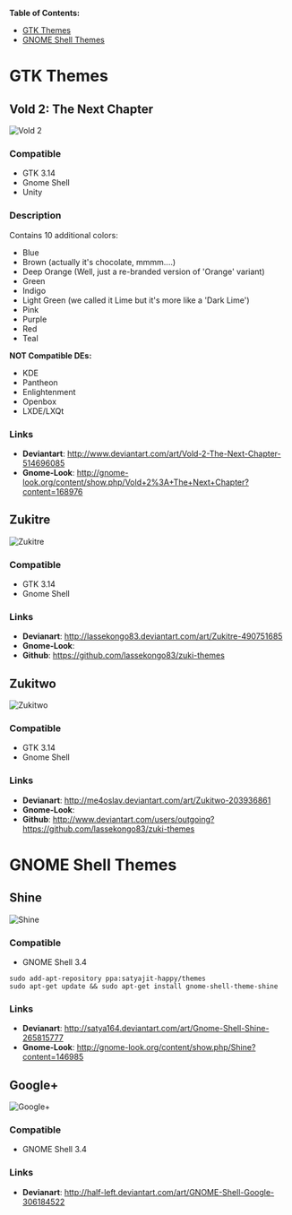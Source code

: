 **Table of Contents:**
* [GTK Themes](#gtk-themes)
* [GNOME Shell Themes](#gnome-shell-themes)


# GTK Themes

## Vold 2: The Next Chapter
![Vold 2](http://orig07.deviantart.net/fc23/f/2015/089/5/5/vold_2__the_next_chapter_by_thearakattack-d8ifq1h.jpg)

### Compatible
* GTK 3.14
* Gnome Shell
* Unity

### Description
Contains 10 additional colors:
- Blue
- Brown (actually it's chocolate, mmmm....)
- Deep Orange (Well, just a re-branded version of 'Orange' variant)
- Green
- Indigo
- Light Green (we called it Lime but it's more like a 'Dark Lime')
- Pink
- Purple
- Red
- Teal

**NOT Compatible DEs:**
- KDE
- Pantheon
- Enlightenment
- Openbox
- LXDE/LXQt

### Links
* **Deviantart**: http://www.deviantart.com/art/Vold-2-The-Next-Chapter-514696085
* **Gnome-Look**: http://gnome-look.org/content/show.php/Vold+2%3A+The+Next+Chapter?content=168976

## Zukitre
![Zukitre](http://fc09.deviantart.net/fs70/f/2014/298/f/d/zukitre_by_lassekongo83-d846if9.png)

### Compatible
* GTK 3.14
* Gnome Shell

### Links
* **Devianart**: http://lassekongo83.deviantart.com/art/Zukitre-490751685
* **Gnome-Look**:
* **Github**: https://github.com/lassekongo83/zuki-themes

## Zukitwo
![Zukitwo](http://fc07.deviantart.net/fs70/f/2014/088/4/8/zukitwo_by_lassekongo83-d3df2ot.jpg)

### Compatible
* GTK 3.14
* Gnome Shell

### Links
* **Devianart**: http://me4oslav.deviantart.com/art/Zukitwo-203936861
* **Gnome-Look**:
* **Github**: http://www.deviantart.com/users/outgoing?https://github.com/lassekongo83/zuki-themes

# GNOME Shell Themes

## Shine
![Shine](http://fc03.deviantart.net/fs70/i/2012/174/b/a/gnome_shell___shine_by_satya164-d4e9crl.png)

### Compatible
* GNOME Shell 3.4

```
sudo add-apt-repository ppa:satyajit-happy/themes
sudo apt-get update && sudo apt-get install gnome-shell-theme-shine
```

### Links
* **Devianart**: http://satya164.deviantart.com/art/Gnome-Shell-Shine-265815777
* **Gnome-Look**: http://gnome-look.org/content/show.php/Shine?content=146985

## Google+
![Google+](http://fc03.deviantart.net/fs70/i/2012/156/f/a/gnome_shell___google__by_half_left-d52alhm.jpg)

### Compatible
* GNOME Shell 3.4

### Links
* **Devianart**: http://half-left.deviantart.com/art/GNOME-Shell-Google-306184522

